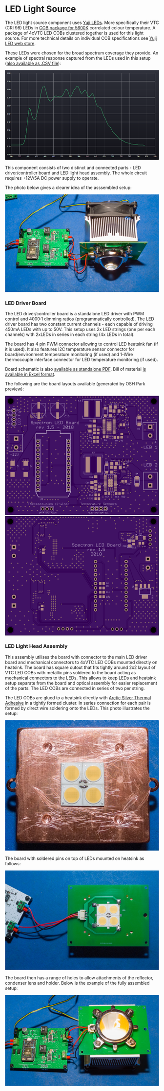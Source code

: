 # LED Light Source

The LED light source component uses [Yuji LEDs](https://store.yujiintl.com/). More specifically their VTC (CRI 98) LEDs in [COB package for 5600K](YJWJ040-1.0_YJ-VTC-135L-G01.pdf) correlated colour temperature. A package of 4xVTC LED COBs clustered together is used for this light source. For more technical details on individual COB specifications see [Yuji LED web store](https://store.yujiintl.com/collections/led-cobs/products/yujileds-cri-98-9w-cob-led-135l).

These LEDs were chosen for the broad spectrum coverage they provide. An example of spectral response captured from the LEDs used in this setup ([also available as .CSV file](VTC5600_spectrum.csv)):

![SF](images/VTC5600K.png)

This component consists of two distinct and connected parts - LED driver/controller board and LED light head assembly. The whole circuit requires +12V/5A DC power supply to operate.

The photo below gives a clearer idea of the asssembled setup:

![SF](images/LED-20180630-0002.jpg)

### LED Driver Board

The LED driver/controller board is a standalone LED driver with PWM control and 4000:1 dimming ratios (programmatically controlled). The LED driver board has two constant current channels - each capable of driving 450mA LEDs with up to 50V. This setup uses 2x LED strings (one per each channels) with 2xLEDs in series in each string (4x LEDs in total).

The board has 4 pin PWM connector allowing to control LED heatsink fan (if it is used). It also features I2C temperature sensor connector for board/environment temperature monitoring (if used) and 1-Wire thermocouple interface connector for LED temperature monitoring (if used).

Board schematic is also [available as standalone PDF](LED.pdf). Bill of material [is available in Excel format](LED_BOM.xlsx).

The following are the board layouts available (generated by OSH Park preview):

![SF](images/Spectron2_LED_front.png) ![SB](images/Spectron2_LED_back.png)


### LED Light Head Assembly

This assembly utilises the board with connector to the main LED driver board and mechanical connectors to 4xVTC LED COBs mounted directly on heatsink. The board has square cutout that fits tightly around 2x2 layout of VTC LED COBs with metallic pins soldered to the board acting as mechanical connectors to the LEDs. This allows to keep LEDs and heatsink setup separate from the board and optical assembly for easier replacement of the parts. The LED COBs are connected in series of two per string. 

The LED COBs are glued to a heatsink directly with [Arctic Silver Thermal Adhesive](http://www.arcticsilver.com/arctic_silver_thermal_adhesive.htm) in a tightly formed cluster. In series connection for each pair is formed by direct wire soldering onto the LEDs. This photo illustrates the setup:

![SF](images/LED-20180501-0001.jpg) 

The board with soldered pins on top of LEDs mounted on heatsink as follows:

![SF](images/LED-20180501-0003.jpg) 

The board then has a range of holes to allow attachments of the reflector, condenser lens and holder. Below is the example of the fully assembled setup:

![SF](images/LED-20180630-0001.jpg)
